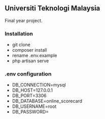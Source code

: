 ## Universiti Teknologi Malaysia
Final year project.

### Installation

- git clone
- composer install
- rename .env.example
- php artisan serve

### .env configuration

- DB_CONNECTION=mysql
- DB_HOST=127.0.0.1
- DB_PORT=3306
- DB_DATABASE=online_scorecard
- DB_USERNAME=root
- DB_PASSWORD=

